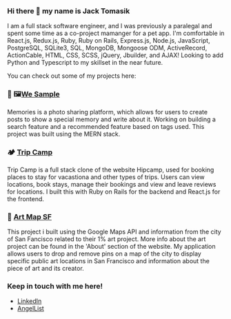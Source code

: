 ### Hi there 👋 my name is Jack Tomasik

I am a full stack software engineer, and I was previously a paralegal and spent some time as a co-project mamanger for a pet app. I'm comfortable in React.js, Redux.js, Ruby, Ruby on Rails, Express.js, Node.js, JavaScript, PostgreSQL, SQLite3, SQL, MongoDB, Mongoose ODM, ActiveRecord, ActionCable, HTML, CSS, SCSS, jQuery, Jbuilder, and AJAX! Looking to add Python and Typescript to my skillset in the near future.

You can check out some of my projects here:

<h3>📸 🖼<a href="https://jt-memories.netlify.app/posts">We Sample</a></h3>

Memories is a photo sharing platform, which allows for users to create posts to show a special memory and write about it. Working on building a search feature and a recommended feature based on tags used. This project was built using the MERN stack.

<h3>🏕 <a href="https://trip-camp.herokuapp.com/#/">Trip Camp</a></h3>

Trip Camp is a full stack clone of the website Hipcamp, used for booking places to stay for vacastiona and other types of trips. Users can view locations, book stays, manage their bookings and view and leave reviews for locations. I built this with Ruby on Rails for the backend and React.js for the frontend.


<h3>🌁 <a href="https://j-tomasik.github.io/JS_art_map/">Art Map SF</a></h3>

This project i built using the Google Maps API and information from the city of San Fancisco related to their 1% art project. More info about the art project can be found in the 'About' section of the website. My application allows users to drop and remove pins on a map of the city to display specific public art locations in San Francisco and information about the piece of art and its creator.

### Keep in touch with me here!
  * <a href="https://www.linkedin.com/in/jack-tomasik-530ab816b/">LinkedIn</a>
  * <a href="https://angel.co/u/jack-tomasik">AngelList</a>

<!--
**j-tomasik/j-tomasik** is a ✨ _special_ ✨ repository because its `README.md` (this file) appears on your GitHub profile.

Here are some ideas to get you started:

- 🔭 I’m currently working on ...
- 🌱 I’m currently learning ...
- 👯 I’m looking to collaborate on ...
- 🤔 I’m looking for help with ...
- 💬 Ask me about ...
- 📫 How to reach me: ...
- 😄 Pronouns: ...
- ⚡ Fun fact: ...
-->
